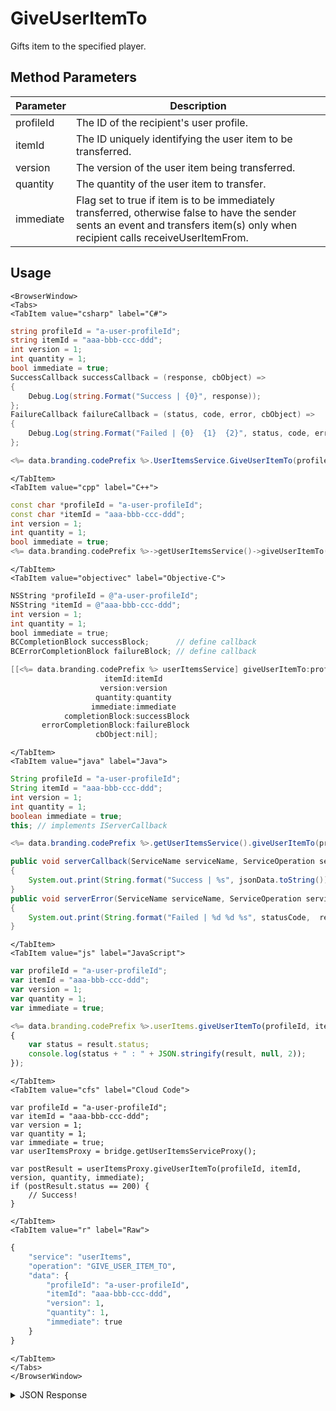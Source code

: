 # GiveUserItemTo

Gifts item to the specified player.

<PartialServop service_name="userItems" operation_name="GIVE_USER_ITEM_TO" />

## Method Parameters
Parameter | Description
--------- | -----------
profileId | The ID of the recipient's user profile. 
itemId | The ID uniquely identifying the user item to be transferred. 
version | The version of the user item being transferred. 
quantity | The quantity of the user item to transfer. 
immediate | Flag set to true if item is to be immediately transferred, otherwise false to have the sender sents an event and transfers item(s) only when recipient calls receiveUserItemFrom. 

## Usage

```mdx-code-block
<BrowserWindow>
<Tabs>
<TabItem value="csharp" label="C#">
```

```csharp
string profileId = "a-user-profileId";
string itemId = "aaa-bbb-ccc-ddd";
int version = 1;
int quantity = 1;
bool immediate = true;
SuccessCallback successCallback = (response, cbObject) =>
{
    Debug.Log(string.Format("Success | {0}", response));
};
FailureCallback failureCallback = (status, code, error, cbObject) =>
{
    Debug.Log(string.Format("Failed | {0}  {1}  {2}", status, code, error));
};

<%= data.branding.codePrefix %>.UserItemsService.GiveUserItemTo(profileId, itemId, version, quantity, immediate, successCallback, failureCallback);
```

```mdx-code-block
</TabItem>
<TabItem value="cpp" label="C++">
```

```cpp
const char *profileId = "a-user-profileId";
const char *itemId = "aaa-bbb-ccc-ddd";
int version = 1;
int quantity = 1;
bool immediate = true;
<%= data.branding.codePrefix %>->getUserItemsService()->giveUserItemTo(profileId, itemId, version, quantity, immediate, this);
```

```mdx-code-block
</TabItem>
<TabItem value="objectivec" label="Objective-C">
```

```objectivec
NSString *profileId = @"a-user-profileId";
NSString *itemId = @"aaa-bbb-ccc-ddd";
int version = 1;
int quantity = 1;
bool immediate = true;
BCCompletionBlock successBlock;      // define callback
BCErrorCompletionBlock failureBlock; // define callback

[[<%= data.branding.codePrefix %> userItemsService] giveUserItemTo:profileId
                     itemId:itemId
                    version:version
                   quantity:quantity
                  immediate:immediate
            completionBlock:successBlock
       errorCompletionBlock:failureBlock
                   cbObject:nil];
```

```mdx-code-block
</TabItem>
<TabItem value="java" label="Java">
```

```java
String profileId = "a-user-profileId";
String itemId = "aaa-bbb-ccc-ddd";
int version = 1;
int quantity = 1;
boolean immediate = true;
this; // implements IServerCallback

<%= data.branding.codePrefix %>.getUserItemsService().giveUserItemTo(profileId, itemId, version, quantity, immediate, this);

public void serverCallback(ServiceName serviceName, ServiceOperation serviceOperation, JSONObject jsonData)
{
    System.out.print(String.format("Success | %s", jsonData.toString()));
}
public void serverError(ServiceName serviceName, ServiceOperation serviceOperation, int statusCode, int reasonCode, String jsonError)
{
    System.out.print(String.format("Failed | %d %d %s", statusCode,  reasonCode, jsonError.toString()));
}
```

```mdx-code-block
</TabItem>
<TabItem value="js" label="JavaScript">
```

```javascript
var profileId = "a-user-profileId";
var itemId = "aaa-bbb-ccc-ddd";
var version = 1;
var quantity = 1;
var immediate = true;

<%= data.branding.codePrefix %>.userItems.giveUserItemTo(profileId, itemId, version, quantity, immediate, result =>
{
    var status = result.status;
    console.log(status + " : " + JSON.stringify(result, null, 2));
});
```

```mdx-code-block
</TabItem>
<TabItem value="cfs" label="Cloud Code">
```

```cfscript
var profileId = "a-user-profileId";
var itemId = "aaa-bbb-ccc-ddd";
var version = 1;
var quantity = 1;
var immediate = true;
var userItemsProxy = bridge.getUserItemsServiceProxy();

var postResult = userItemsProxy.giveUserItemTo(profileId, itemId, version, quantity, immediate);
if (postResult.status == 200) {
    // Success!
}
```

```mdx-code-block
</TabItem>
<TabItem value="r" label="Raw">
```

```r
{
	"service": "userItems",
	"operation": "GIVE_USER_ITEM_TO",
	"data": {
		"profileId": "a-user-profileId",
		"itemId": "aaa-bbb-ccc-ddd",
		"version": 1,
		"quantity": 1,
		"immediate": true
	}
}
```

```mdx-code-block
</TabItem>
</Tabs>
</BrowserWindow>
```

<details>
<summary>JSON Response</summary>

```json
{
  "data": {
    "item": {
      "itemId": "2f100f95-60cd-436e-b973-e33cbc6b3728",
      "defId": "medal_bronze_2",
      "quantity": 1,
      "usesLeft": null,
      "coolDownStart": -1,
      "recoveryStart": -1,
      "itemData": {},
      "giftedTo": "74516a07-4d56-4f0a-82b9-df941d451318",
      "giftedFrom": "8ce6e475-35a9-42f6-ba08-206bd07650ca",
      "blockId": null,
      "createdAt": 1566849320462,
      "updatedAt": 1566849606132,
      "version": 2,
      "maxUses": null,
      "coolDownUntil": -1,
      "recoveryUntil": -1,
      "itemDef": {}
    },
    "giftItemId": "b303c738-82bd-4ab2-9688-544d45104a85"
  },
  "status": 200
}
```
</details>

